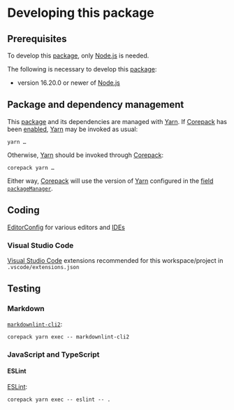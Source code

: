 # Developing this package

## Prerequisites

To develop this [package][Node.js packages], only [Node.js] is needed.

The following is necessary to develop this [package][Node.js packages]:

- version 16.20.0 or newer of [Node.js][]

## Package and dependency management

This [package][Node.js packages] and its dependencies are managed with [Yarn][].
If [Corepack][Node.js Corepack] has been [enabled][Node.js Corepack enablement], [Yarn][] may be invoked as usual:

```Shell
yarn …
```

Otherwise, [Yarn][] should be invoked through [Corepack][Node.js Corepack]:

```Shell
corepack yarn …
```

Either way, [Corepack][Node.js Corepack] will use the version of [Yarn][] configured in the [field `packageManager`][Node.js packages field packageManager].

## Coding

[EditorConfig][] for various editors and [IDEs][integrated development environments]

### Visual Studio Code

[Visual Studio Code][] extensions recommended for this workspace/project in `.vscode/extensions.json`

## Testing

### Markdown

[`markdownlint-cli2`][markdownlint-cli2]:

```Shell
corepack yarn exec -- markdownlint-cli2
```

### JavaScript and TypeScript

#### ESLint

[ESLint][]:

```Shell
corepack yarn exec -- eslint -- .
```


[EditorConfig]: https://editorconfig.org/
[ESLint]: https://eslint.org/
[integrated development environments]: https://en.wikipedia.org/wiki/Integrated_development_environment
[markdownlint-cli2]: https://github.com/DavidAnson/markdownlint-cli2#readme
[Node.js]: https://nodejs.org/
[Node.js Corepack]: https://nodejs.org/api/corepack.html
[Node.js Corepack enablement]: https://nodejs.org/api/corepack.html#enabling-the-feature
[Node.js packages]: https://nodejs.org/api/packages.html
[Node.js packages field packageManager]: https://nodejs.org/api/packages.html#packagemanager
[Visual Studio Code]: https://code.visualstudio.com/
[Yarn]: https://yarnpkg.com/

